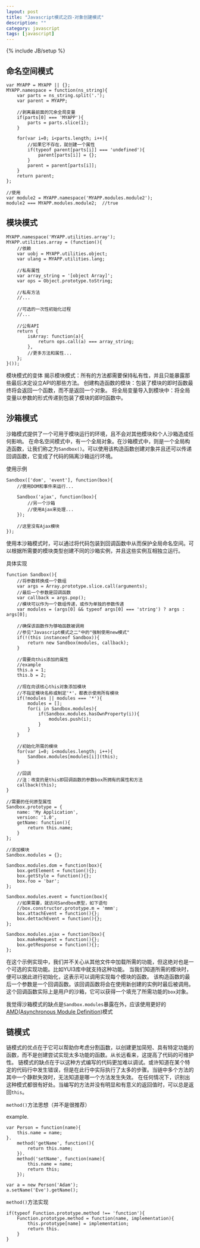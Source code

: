 ```yaml
---
layout: post
title: "Javascript模式之四-对象创建模式"
description: ""
category: javascript
tags: [javascript]
---
```

{% include JB/setup %}

命名空间模式
--------------

	var MYAPP = MYAPP || {};
	MYAPP.namespace = function(ns_string){
		var parts = ns_string.split('.');
		var parent = MYAPP;
		
		//剥离最前面的冗余全局变量
		if(parts[0] === 'MYAPP'){
			parts = parts.slice(1);
		}

		for(var i=0; i<parts.length; i++){
			//如果它不存在，就创建一个属性
			if(typeof parent[parts[i]] === 'undefined'){
				parent[parts[i]] = {};
			}
			parent = parent[parts[i]];
		}
		return parent;
	};

	//使用
	var module2 = MYAPP.namespace('MYAPP.modules.module2');
	module2 === MYAPP.modules.module2;  //true


模块模式
----------

	MYAPP.namespace('MYAPP.utilities.array');
	MYAPP.utilities.array = (function(){
		//依赖
		var uobj = MYAPP.utilities.object;
		var ulang = MYAPP.utilities.lang;

		//私有属性
		var array_string = '[object Array]';
		var ops = Object.prototype.toString;

		//私有方法
		//...

		//可选的一次性初始化过程
		//...

		//公有API
		return {
			isArray: function(a){
				return ops.call(a) === array_string;
			},
			//更多方法和属性...
		};
	}());

模块模式的变体
揭示模块模式：所有的方法都需要保持私有性，并且只能暴露那些最后决定设立API的那些方法。
创建构造函数的模块：包装了模块的即时函数最终将会返回一个函数，而不是返回一个对象。
将全局变量导入到模块中：将全局变量以参数的形式传递到包装了模块的即时函数中。


沙箱模式
---------
沙箱模式提供了一个可用于模块运行的环境，且不会对其他模块和个人沙箱造成任何影响。
在命名空间模式中，有一个全局对象。在沙箱模式中，则是一个全局构造函数，让我们称之为`Sandbox()`。可以使用该构造函数创建对象并且还可以传递回调函数，它变成了代码的隔离沙箱运行环境。

使用示例

	Sandbox(['dom', 'event'], function(box){
		//使用DOM和事件来运行...

		Sandbox('ajax', function(box){
			//另一个沙箱
			//使用Ajax来处理...
		});

		//这里没有Ajax模块
	});

使用本沙箱模式时，可以通过将代码包装到回调函数中从而保护全局命名空间。可以根据所需要的模块类型创建不同的沙箱实例，并且这些实例互相独立运行。

具体实现

	function Sandbox(){
		//将参数转换成一个数组
		var args = Array.prototype.slice.call(arguments);
		//最后一个参数是回调函数
		var callback = args.pop();
		//模块可以作为一个数组传递，或作为单独的参数传递
		var modules = (args[0] && typeof args[0] === 'string') ? args : args[0];

		//确保该函数作为够咱函数被调用
		//参见"Javascript模式之二"中的"强制使用new模式"
		if(!(this instanceof Sandbox)){
			return new Sandbox(modules, callback);
		}

		//需要向this添加的属性
		//example
		this.a = 1;
		this.b = 2;

		//现在向该核心this对象添加模块
		//不指定模块名称或制定'*'，都表示使用所有模块
		if(!modules || modules === '*'){
			modules = [];
			for(i in Sandbox.modules){
				if(Sandbox.modules.hasOwnProperty(i)){
					modules.push(i);
				}
			}
		}
	     
		//初始化所需的模块
		for(var i=0; i<modules.length; i++){
			Sandbox.modules[modules[i]](this);
		}
	     
		//回调
		//注：改变的是this即回调函数的参数box所拥有的属性和方法
		callback(this);
	}

	//需要的任何原型属性
	Sandbox.prototype = {
		name: 'My Application',
		version: '1.0',
		getName: function(){
			return this.name;
		}
	};

	//添加模块
	Sandbox.modules = {};

	Sandbox.modules.dom = function(box){
		box.getElement = function(){};
		box.getStyle = function(){};
		box.foo = 'bar';
	};

	Sandbox.modules.event = function(box){
		//如果需要，就访问Sandbox原型，如下语句
		//box.constructor.prototype.m = 'mmm';
		box.attachEvent = function(){};
		box.dettachEvent = function(){};
	};

	Sandbox.modules.ajax = function(box){
		box.makeRequest = function(){};
		box.getResponse = function(){};
	};

在这个示例实现中，我们并不关心从其他文件中加载所需的功能，但这绝对也是一个可选的实现功能。比如YUI3库中就支持这种功能。
当我们知道所需的模块时，便可以据此进行初始化，这表示可以调用实现每个模块的函数。
该构造函数的最后一个参数是一个回调函数。该回调函数将会在使用新创建的实例时最后被调用。这个回调函数实际上是用户的沙箱，它可以获得一个填充了所需功能的`box`对象。

我觉得沙箱模式的缺点是`Sandbox.modules`暴露在外，应该使用更好的[AMD(Asynchronous Module Definition)](http://addyosmani.com/writing-modular-js/)模式


链模式
--------
链模式的优点在于它可以帮助你考虑分割函数，以创建更加简短、具有特定功能的函数，而不是创建尝试实现太多功能的函数。从长远看来，这提高了代码的可维护性。
链模式的缺点在于以这种方式编写的代码更加难以调试。或许知道在某个特定的代码行中发生错误，但是在此行中实际执行了太多的步骤。当链中多个方法的其中一个静默失效时，无法知道是哪一个方法发生失效。
在任何情况下，识别出这种模式都很有好处。当编写的方法并没有明显和有意义的返回值时，可以总是返回`this`。

`method()`方法思想（并不是很推荐）

example.

	var Person = function(name){
		this.name = name;
	}.
		method('getName', function(){
			return this.name;
		}).
		method('setName', function(name){
			this.name = name;
			return this;
		});

	var a = new Person('Adam');
	a.setName('Eve').getName();

`method()`方法实现

	if(typeof Function.prototype.method !== 'function'){
		Function.prototype.method = function(name, implementation){
			this.prototype[name] = implementation;
			return this.
		}
	}
